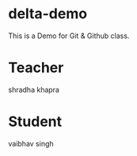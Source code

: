 # delta-demo
This is a Demo for Git &amp; Github class.

# Teacher
shradha khapra

# Student
vaibhav singh
